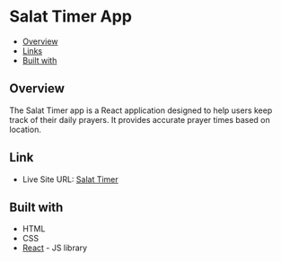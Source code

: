 # Salat Timer App

- [Overview](#overview)
- [Links](#links)
- [Built with](#built-with)

## Overview

The Salat Timer app is a React application designed to help users keep track of their daily prayers. It provides accurate prayer times based on location.

## Link

- Live Site URL: [Salat Timer](https://salat-timer-app.vercel.app/)

## Built with

- HTML
- CSS
- [React](https://reactjs.org/) - JS library
